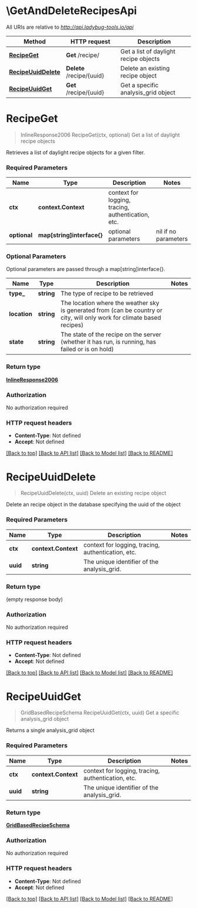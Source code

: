 # \GetAndDeleteRecipesApi

All URIs are relative to *http://api.ladybug-tools.io/api*

Method | HTTP request | Description
------------- | ------------- | -------------
[**RecipeGet**](GetAndDeleteRecipesApi.md#RecipeGet) | **Get** /recipe/ | Get a list of daylight recipe objects
[**RecipeUuidDelete**](GetAndDeleteRecipesApi.md#RecipeUuidDelete) | **Delete** /recipe/{uuid} | Delete an existing recipe object
[**RecipeUuidGet**](GetAndDeleteRecipesApi.md#RecipeUuidGet) | **Get** /recipe/{uuid} | Get a specific analysis_grid object


# **RecipeGet**
> InlineResponse2006 RecipeGet(ctx, optional)
Get a list of daylight recipe objects

Retrieves a list of daylight recipe objects for a given filter.

### Required Parameters

Name | Type | Description  | Notes
------------- | ------------- | ------------- | -------------
 **ctx** | **context.Context** | context for logging, tracing, authentication, etc.
 **optional** | **map[string]interface{}** | optional parameters | nil if no parameters

### Optional Parameters
Optional parameters are passed through a map[string]interface{}.

Name | Type | Description  | Notes
------------- | ------------- | ------------- | -------------
 **type_** | **string**| The type of recipe to be retrieved | 
 **location** | **string**| The location where the weather sky is generated from (can be country or city, will only work for climate based recipes) | 
 **state** | **string**| The state of the recipe on the server (whether it has run, is running, has failed or is on hold) | 

### Return type

[**InlineResponse2006**](inline_response_200_6.md)

### Authorization

No authorization required

### HTTP request headers

 - **Content-Type**: Not defined
 - **Accept**: Not defined

[[Back to top]](#) [[Back to API list]](../README.md#documentation-for-api-endpoints) [[Back to Model list]](../README.md#documentation-for-models) [[Back to README]](../README.md)

# **RecipeUuidDelete**
> RecipeUuidDelete(ctx, uuid)
Delete an existing recipe object

Delete an recipe object in the database specifying the uuid of the object

### Required Parameters

Name | Type | Description  | Notes
------------- | ------------- | ------------- | -------------
 **ctx** | **context.Context** | context for logging, tracing, authentication, etc.
  **uuid** | **string**| The unique identifier of the analysis_grid. | 

### Return type

 (empty response body)

### Authorization

No authorization required

### HTTP request headers

 - **Content-Type**: Not defined
 - **Accept**: Not defined

[[Back to top]](#) [[Back to API list]](../README.md#documentation-for-api-endpoints) [[Back to Model list]](../README.md#documentation-for-models) [[Back to README]](../README.md)

# **RecipeUuidGet**
> GridBasedRecipeSchema RecipeUuidGet(ctx, uuid)
Get a specific analysis_grid object

Returns a single analysis_grid object

### Required Parameters

Name | Type | Description  | Notes
------------- | ------------- | ------------- | -------------
 **ctx** | **context.Context** | context for logging, tracing, authentication, etc.
  **uuid** | **string**| The unique identifier of the analysis_grid. | 

### Return type

[**GridBasedRecipeSchema**](GridBasedRecipeSchema.md)

### Authorization

No authorization required

### HTTP request headers

 - **Content-Type**: Not defined
 - **Accept**: Not defined

[[Back to top]](#) [[Back to API list]](../README.md#documentation-for-api-endpoints) [[Back to Model list]](../README.md#documentation-for-models) [[Back to README]](../README.md)


